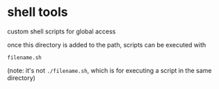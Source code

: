 # shell tools

custom shell scripts for global access

once this directory is added to the path, scripts can be executed with

```
filename.sh
```

(note: it's not `./filename.sh`, which is for executing a script in the same directory)

